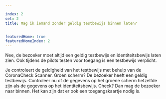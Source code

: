 ```yaml
---

index: 2
set: 2
title: Mag ik iemand zonder geldig testbewijs binnen laten? 


featuredHome: true
featuredHomeIndex: 2
---
```

Nee, de bezoeker moet altijd een geldig testbewijs en identiteitsbewijs laten zien. Ook tijdens de pilots testen voor toegang is een testbewijs verplicht. 

Je controleert de geldigheid van het testbewijs met behulp van de CoronaCheck Scanner. Groen scherm? De bezoeker heeft een geldig testbewijs. Controleer nu of de gegevens op het groene scherm hetzelfde zijn als de gegevens op het identiteitsbewijs. Check? Dan mag de bezoeker naar binnen. Het kan zijn dat er ook een toegangskaartje nodig is. 
